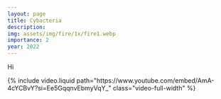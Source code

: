 ```yaml
---
layout: page
title: Cybacteria
description: 
img: assets/img/fire/1x/fire1.webp
importance: 2
year: 2022
---
```


Hi

<div class="row">
    <div class="col-12">
        {% include video.liquid path="https://www.youtube.com/embed/AmA-4cYCBvY?si=Ee5GqqnvEbmyVqY_" class="video-full-width" %}
    </div>
</div>

